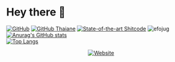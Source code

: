 # Hey there 🐢
[![GitHub](https://img.shields.io/badge/dynamic/json?logo=github&label=GitHub&labelColor=495867&color=495867&query=%24.data.totalSubs&url=https%3A%2F%2Fapi.spencerwoo.com%2Fsubstats%2F%3Fsource%3Dgithub%26queryKey%3Dhayschan&style=flat-square)](https://github.com/efojug)
[![GitHub Thaiane](https://img.shields.io/github/followers/efojug?label=follow&style=social)](https://github.com/efojug)
[![State-of-the-art Shitcode](https://img.shields.io/static/v1?label=State-of-the-art&message=Shitcode&color=7B5804)](https://github.com/trekhleb/state-of-the-art-shitcode)
<img src="https://komarev.com/ghpvc/?username=efojug" alt="efojug" />    
[![Anurag's GitHub stats](https://github-readme-stats.vercel.app/api?username=efojug&count_private=true&show_icons=true&include_all_commits=true&theme=merko)](https://github.com/anuraghazra/github-readme-stats)  
[![Top Langs](https://github-readme-stats.vercel.app/api/top-langs/?username=efojug&layout=compact&theme=merko)](https://github.com/anuraghazra/github-readme-stats)
<p align="center">
<a href="https://space.bilibili.com/486114326" target="_blank"><img alt="Website" src="https://img.shields.io/badge/Website-space.bilibili.com/486114326-blue?style=flat&logo=google-chrome"></a>
</p>